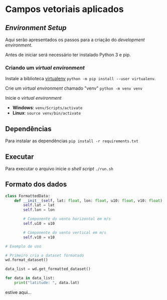 # Campos vetoriais aplicados

## *Environment Setup*
Aqui serão apresentados os passos para a criação do *development environment*.

Antes de iniciar será necessário ter instalado Python 3 e pip.

### Criando um *virtual environment*
Instale a biblioteca [virtualenv](https://pypi.org/project/virtualenv/) `python -m pip install --user virtualenv`.

Crie um *virtual environment* chamado "venv" `python -m venv venv`

Inicie o *virtual environment*
* **Windows**: `venv/Scripts/activate`
* **Linux**: `source venv/bin/activate`


## Dependências
Para instalar as dependências `pip install -r requirements.txt`

## Executar
Para executar o arquivo inicie o *shell script* `./run.sh`

## Formato dos dados
``` python
class FormattedData:
    def __init__(self, lat: float, lon: float, u10: float, v10: float):
        self.lat = lat
        self.lon = lon

        # Componente do vento horizontal em m/s
        self.u10 = u10

        # Componente do vento vertical em m/s
        self.v10 = v10

# Exemplo de uso

# Primeiro cria o dataset formatado
wd.format_dataset()

data_list = wd.get_formatted_dataset()

for data in data_list:
    print("latitude: ", data.lat)

```
estive aqui...